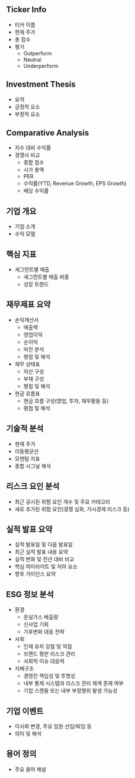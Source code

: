 ## Ticker Info
- 티커 이름
- 현재 주가
- 총 점수
- 평가
  - Outperform
  - Neutral
  - Underperform

## Investment Thesis
- 요약
- 긍정적 요소
- 부정적 요소

## Comparative Analysis
- 지수 대비 수익률
- 경쟁사 비교
  - 종합 점수
  - 시가 총액
  - PER
  - 수익률(YTD, Revenue Growth, EPS Growth)
  - 배당 수익률

## 기업 개요
- 기업 소개
- 수익 모델

## 핵심 지표
- 세그먼트별 매출
  - 세그먼트별 매출 비중
  - 성장 트랜드

## 재무제표 요약
- 손익계산서
  - 매출액
  - 영업이익
  - 순이익
  - 마진 분석
  - 평점 및 해석
- 재무 상태표
  - 자산 구성
  - 부채 구성
  - 평점 및 해석
- 현금 흐름표
  - 현금 흐름 구성(영업, 투자, 재무활동 등)
  - 평점 및 해석

## 기술적 분석
- 현재 주가
- 이동평균선
- 모멘텀 지표
- 종합 시그널 해석

## 리스크 요인 분석
- 최근 공시된 위험 요인 개수 및 주요 카테고리
- 새로 추가된 위험 요인(경쟁 심화, 거시경제 리스크 등)

## 실적 발표 요약
- 실적 발표일 및 다음 발표일
- 최근 실적 발표 내용 요약
- 실적 변화 및 전년 대비 비교
- 핵심 하이라이트 및 저하 요소
- 향후 가이던스 요약

## ESG 정보 분석
- 환경
  - 온실가스 배출량
  - 신사업 기회
  - 기후변화 대응 전략
- 사회
  - 인재 유치 강점 및 약점
  - 브랜드 평판 리스크 관리
  - 사회적 이슈 대응력
- 지배구조
  - 경영진 책임성 및 투명성
  - 내부 통제 시스템과 리스크 관리 체계 존재 여부
  - 기업 스캔들 또는 내부 부정행위 발생 가능성 

## 기업 이벤트 
- 이사회 변경, 주요 임원 선임/퇴임 등
- 의미 및 해석

## 용어 정의
- 주요 용어 해설